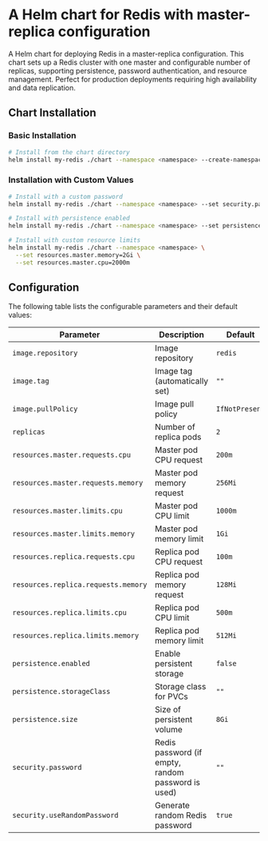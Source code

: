 # A Helm chart for Redis with master-replica configuration

A Helm chart for deploying Redis in a master-replica configuration. This chart sets up a Redis cluster with one master and configurable number of replicas, supporting persistence, password authentication, and resource management. Perfect for production deployments requiring high availability and data replication.

## Chart Installation

### Basic Installation
```bash
# Install from the chart directory
helm install my-redis ./chart --namespace <namespace> --create-namespace
```

### Installation with Custom Values
```bash
# Install with a custom password
helm install my-redis ./chart --namespace <namespace> --set security.password=mypassword

# Install with persistence enabled
helm install my-redis ./chart --namespace <namespace> --set persistence.enabled=true

# Install with custom resource limits
helm install my-redis ./chart --namespace <namespace> \
  --set resources.master.memory=2Gi \
  --set resources.master.cpu=2000m
```

## Configuration

The following table lists the configurable parameters and their default values:

| Parameter | Description | Default |
|-----------|-------------|---------|
| `image.repository` | Image repository | `redis` |
| `image.tag` | Image tag (automatically set) | `""` |
| `image.pullPolicy` | Image pull policy | `IfNotPresent` |
| `replicas` | Number of replica pods | `2` |
| `resources.master.requests.cpu` | Master pod CPU request | `200m` |
| `resources.master.requests.memory` | Master pod memory request | `256Mi` |
| `resources.master.limits.cpu` | Master pod CPU limit | `1000m` |
| `resources.master.limits.memory` | Master pod memory limit | `1Gi` |
| `resources.replica.requests.cpu` | Replica pod CPU request | `100m` |
| `resources.replica.requests.memory` | Replica pod memory request | `128Mi` |
| `resources.replica.limits.cpu` | Replica pod CPU limit | `500m` |
| `resources.replica.limits.memory` | Replica pod memory limit | `512Mi` |
| `persistence.enabled` | Enable persistent storage | `false` |
| `persistence.storageClass` | Storage class for PVCs | `""` |
| `persistence.size` | Size of persistent volume | `8Gi` |
| `security.password` | Redis password (if empty, random password is used) | `""` |
| `security.useRandomPassword` | Generate random Redis password | `true` |